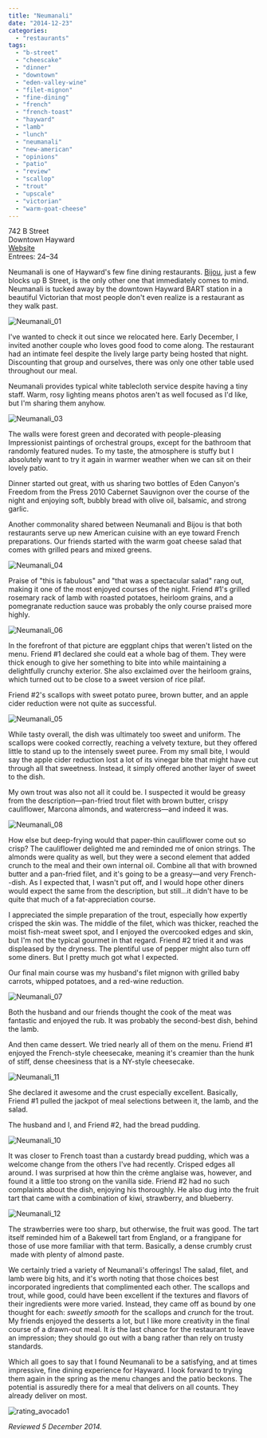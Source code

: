 ```yaml
---
title: "Neumanali"
date: "2014-12-23"
categories: 
  - "restaurants"
tags: 
  - "b-street"
  - "cheescake"
  - "dinner"
  - "downtown"
  - "eden-valley-wine"
  - "filet-mignon"
  - "fine-dining"
  - "french"
  - "french-toast"
  - "hayward"
  - "lamb"
  - "lunch"
  - "neumanali"
  - "new-american"
  - "opinions"
  - "patio"
  - "review"
  - "scallop"
  - "trout"
  - "upscale"
  - "victorian"
  - "warm-goat-cheese"
---
```


742 B Street\
Downtown Hayward\
[Website](http://www.neumanali.com/)\
Entrees: $24–$34

Neumanali is one of Hayward's few fine dining restaurants. [Bijou](https://thegourmez.com/blog/2013-11-05-bijou/), just a few blocks up B Street, is the only other one that immediately comes to mind. Neumanali is tucked away by the downtown Hayward BART station in a beautiful Victorian that most people don't even realize is a restaurant as they walk past.

![Neumanali_01](http://s3.amazonaws.com/thegourmez-wpmedia/2014/12/Neumanali_01.jpg)

I've wanted to check it out since we relocated here. Early December, I invited another couple who loves good food to come along. The restaurant had an intimate feel despite the lively large party being hosted that night. Discounting that group and ourselves, there was only one other table used throughout our meal.

Neumanali provides typical white tablecloth service despite having a tiny staff. Warm, rosy lighting means photos aren't as well focused as I'd like, but I'm sharing them anyhow.

![Neumanali_03](http://s3.amazonaws.com/thegourmez-wpmedia/2014/12/Neumanali_03.jpg)

The walls were forest green and decorated with people-pleasing Impressionist paintings of orchestral groups, except for the bathroom that randomly featured nudes. To my taste, the atmosphere is stuffy but I absolutely want to try it again in warmer weather when we can sit on their lovely patio.

Dinner started out great, with us sharing two bottles of Eden Canyon's Freedom from the Press 2010 Cabernet Sauvignon over the course of the night and enjoying soft, bubbly bread with olive oil, balsamic, and strong garlic.

Another commonality shared between Neumanali and Bijou is that both restaurants serve up new American cuisine with an eye toward French preparations. Our friends started with the warm goat cheese salad that comes with grilled pears and mixed greens.

![Neumanali_04](http://s3.amazonaws.com/thegourmez-wpmedia/2014/12/Neumanali_04.jpg)

Praise of "this is fabulous" and "that was a spectacular salad" rang out, making it one of the most enjoyed courses of the night. Friend #1's grilled rosemary rack of lamb with roasted potatoes, heirloom grains, and a pomegranate reduction sauce was probably the only course praised more highly.

![Neumanali_06](http://s3.amazonaws.com/thegourmez-wpmedia/2014/12/Neumanali_06.jpg)

In the forefront of that picture are eggplant chips that weren't listed on the menu. Friend #1 declared she could eat a whole bag of them. They were thick enough to give her something to bite into while maintaining a delightfully crunchy exterior. She also exclaimed over the heirloom grains, which turned out to be close to a sweet version of rice pilaf.

Friend #2's scallops with sweet potato puree, brown butter, and an apple cider reduction were not quite as successful.

![Neumanali_05](http://s3.amazonaws.com/thegourmez-wpmedia/2014/12/Neumanali_05.jpg)

While tasty overall, the dish was ultimately too sweet and uniform. The scallops were cooked correctly, reaching a velvety texture, but they offered little to stand up to the intensely sweet puree. From my small bite, I would say the apple cider reduction lost a lot of its vinegar bite that might have cut through all that sweetness. Instead, it simply offered another layer of sweet to the dish.

My own trout was also not all it could be. I suspected it would be greasy from the description—pan-fried trout filet with brown butter, crispy cauliflower, Marcona almonds, and watercress—and indeed it was.

![Neumanali_08](http://s3.amazonaws.com/thegourmez-wpmedia/2014/12/Neumanali_08.jpg)

How else but deep-frying would that paper-thin cauliflower come out so crisp? The cauliflower delighted me and reminded me of onion strings. The almonds were quality as well, but they were a second element that added crunch to the meal and their own internal oil. Combine all that with browned butter and a pan-fried filet, and it's going to be a greasy—and very French--dish. As I expected that, I wasn't put off, and I would hope other diners would expect the same from the description, but still…it didn't have to be quite that much of a fat-appreciation course.

I appreciated the simple preparation of the trout, especially how expertly crisped the skin was. The middle of the filet, which was thicker, reached the moist fish-meat sweet spot, and I enjoyed the overcooked edges and skin, but I'm not the typical gourmet in that regard. Friend #2 tried it and was displeased by the dryness. The plentiful use of pepper might also turn off some diners. But I pretty much got what I expected.

Our final main course was my husband's filet mignon with grilled baby carrots, whipped potatoes, and a red-wine reduction.

![Neumanali_07](http://s3.amazonaws.com/thegourmez-wpmedia/2014/12/Neumanali_07.jpg)

Both the husband and our friends thought the cook of the meat was fantastic and enjoyed the rub. It was probably the second-best dish, behind the lamb.

And then came dessert. We tried nearly all of them on the menu. Friend #1 enjoyed the French-style cheesecake, meaning it's creamier than the hunk of stiff, dense cheesiness that is a NY-style cheesecake.

![Neumanali_11](http://s3.amazonaws.com/thegourmez-wpmedia/2014/12/Neumanali_11.jpg)

She declared it awesome and the crust especially excellent. Basically, Friend #1 pulled the jackpot of meal selections between it, the lamb, and the salad.

The husband and I, and Friend #2, had the bread pudding.

![Neumanali_10](http://s3.amazonaws.com/thegourmez-wpmedia/2014/12/Neumanali_10.jpg)

It was closer to French toast than a custardy bread pudding, which was a welcome change from the others I've had recently. Crisped edges all around. I was surprised at how thin the crème anglaise was, however, and found it a little too strong on the vanilla side. Friend #2 had no such complaints about the dish, enjoying his thoroughly. He also dug into the fruit tart that came with a combination of kiwi, strawberry, and blueberry.

![Neumanali_12](http://s3.amazonaws.com/thegourmez-wpmedia/2014/12/Neumanali_12.jpg)

The strawberries were too sharp, but otherwise, the fruit was good. The tart itself reminded him of a Bakewell tart from England, or a frangipane for those of use more familiar with that term. Basically, a dense crumbly crust  made with plenty of almond paste.

We certainly tried a variety of Neumanali's offerings! The salad, filet, and lamb were big hits, and it's worth noting that those choices best incorporated ingredients that complimented each other. The scallops and trout, while good, could have been excellent if the textures and flavors of their ingredients were more varied. Instead, they came off as bound by one thought for each: _sweetly smooth_ for the scallops and _crunch_ for the trout. My friends enjoyed the desserts a lot, but I like more creativity in the final course of a drawn-out meal. It _is_ the last chance for the restaurant to leave an impression; they should go out with a bang rather than rely on trusty standards.

Which all goes to say that I found Neumanali to be a satisfying, and at times impressive, fine dining experience for Hayward. I look forward to trying them again in the spring as the menu changes and the patio beckons. The potential is assuredly there for a meal that delivers on all counts. They already deliver on most.

![rating_avocado1](http://s3.amazonaws.com/thegourmez-wpmedia/2009/02/rating_avocado1.gif)

_Reviewed 5 December 2014._
